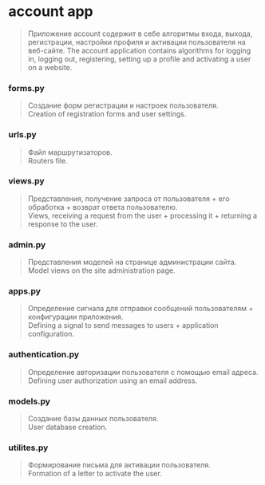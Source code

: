 # account app
> Приложение account содержит в себе алгоритмы входа, выхода, регистрации, настройки профиля и активации пользователя на веб-сайте.
> The account application contains algorithms for logging in, logging out, registering, setting up a profile and activating a user on a website.
### forms.py
> Создание форм регистрации и настроек пользователя.<br/>
> Creation of registration forms and user settings.
### urls.py
> Файл маршрутизаторов.<br/>
> Routers file.
### views.py
> Представления, получение запроса от пользователя + его обработка + возврат ответа пользователю.<br/>
> Views, receiving a request from the user + processing it + returning a response to the user.
### admin.py
> Представления моделей на странице администрации сайта.<br/>
> Model views on the site administration page.
### apps.py
> Определение сигнала для отправки сообщений пользователям + конфигурации приложения.<br/>
> Defining a signal to send messages to users + application configuration.
### authentication.py
> Определение авторизации пользователя с помощью email адреса.<br/>
> Defining user authorization using an email address.
### models.py
> Создание базы данных пользователя.<br/>
> User database creation.
### utilites.py
> Формирование письма для активации пользователя.<br/>
> Formation of a letter to activate the user.
